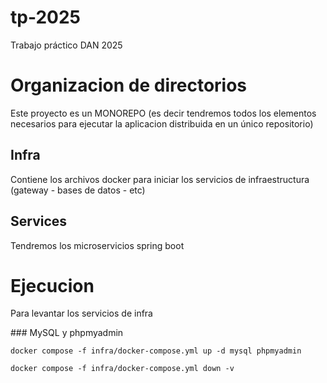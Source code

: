# tp-2025
Trabajo práctico DAN 2025


# Organizacion de directorios

Este proyecto es un MONOREPO (es decir tendremos todos los elementos necesarios para ejecutar la aplicacion distribuida en un único repositorio)

## Infra
Contiene los archivos docker para iniciar los servicios de infraestructura (gateway - bases de datos - etc)

## Services
Tendremos los microservicios spring boot


# Ejecucion
Para levantar los servicios de infra

### MySQL y phpmyadmin
```
docker compose -f infra/docker-compose.yml up -d mysql phpmyadmin
````

```
docker compose -f infra/docker-compose.yml down -v
```